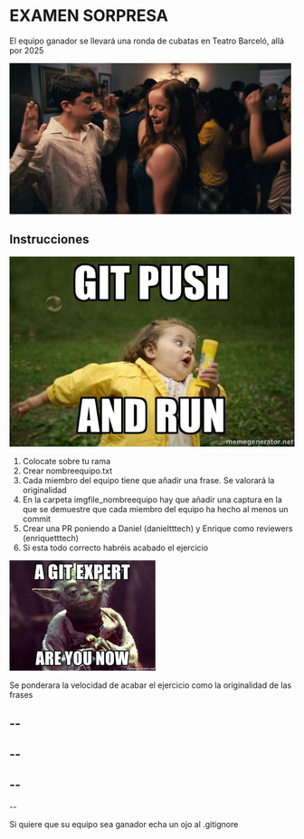 # EXAMEN SORPRESA

El equipo ganador se llevará una ronda de cubatas en Teatro Barceló, allá por 2025

![alt text](./imgfile_daniel/tenor.gif)

## Instrucciones

![alt text](./imgfile_daniel/meme_git.jpeg)

1. Colocate sobre tu rama
2. Crear nombreequipo.txt
3. Cada miembro del equipo tiene que añadir una frase. Se valorará la originalidad
4. En la carpeta imgfile_nombreequipo hay que añadir una captura en la que se demuestre que cada miembro del equipo ha hecho al menos un commit
5. Crear una PR poniendo a Daniel (danieltttech) y Enrique como reviewers (enriquetttech)
6. Si esta todo correcto habréis acabado el ejercicio 

![alt text](./imgfile_daniel/gitexpert.jpg)

Se ponderara la velocidad de acabar el ejercicio como la originalidad de las frases

--
--
--
--
--
--
--

Si quiere que su equipo sea ganador echa un ojo al .gitignore